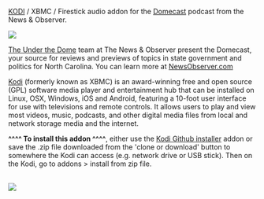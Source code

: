 <a href="kodi.tv">KODI<a> / XBMC / Firestick audio addon for the <a href="www.newsobserver.com/dome/">Domecast</a> podcast from the News & Observer.<br>

<img src="https://megaphone-prod.s3.amazonaws.com/podcasts/eacac6d4-da66-11e9-aa11-e380e86e40fe/image/avatars-000146491340-0f91hj-original.png
"><br>

<a href="www.newsobserver.com/dome/">The Under the Dome</a> team at The News &amp; Observer present the Domecast, your source for reviews and previews of topics in state government and politics for North Carolina. You can learn more at <a href="www.newsobserver.com/dome/">NewsObserver.com</a><br>

<a href="www.kodi.tv">Kodi</a> (formerly known as XBMC) is an award-winning free and open source (GPL) software media player and entertainment hub that can be installed on Linux, OSX, Windows, iOS and Android, featuring a 10-foot user interface for use with televisions and remote controls. It allows users to play and view most videos, music, podcasts, and other digital media files from local and network storage media and the internet.<br>

<b>^^^^ To install this addon ^^^^</b>, either use the <a href="https://www.tvaddons.co/github-browser-kodi/">Kodi Github installer</a> addon or save the .zip file downloaded from the 'clone or download' button to somewhere the Kodi can access (e.g. network drive or USB stick). Then on the Kodi, go to addons > install from zip file.<br>

<br><a href="http://www.kodi.tv"><img src="https://kodi.tv/sites/default/files/page/field_image/about--devices.jpg">
